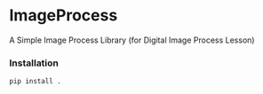 # ImageProcess

A Simple Image Process Library (for Digital Image Process Lesson)

### Installation

```
pip install .
```
